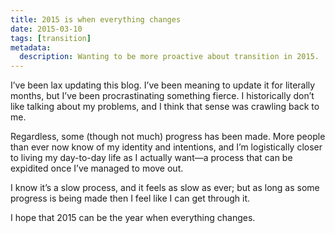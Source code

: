 ```yaml
---
title: 2015 is when everything changes
date: 2015-03-10
tags: [transition]
metadata:
  description: Wanting to be more proactive about transition in 2015.
---
```


I’ve been lax updating this blog. I’ve been meaning to update it for literally months, but I’ve been procrastinating something fierce. I historically don’t like talking about my problems, and I think that sense was crawling back to me.

Regardless, some (though not much) progress has been made. More people than ever now know of my identity and intentions, and I’m logistically closer to living my day-to-day life as I actually want—a process that can be expidited once I’ve managed to move out.

I know it’s a slow process, and it feels as slow as ever; but as long as some progress is being made then I feel like I can get through it.

I hope that 2015 can be the year when everything changes.
